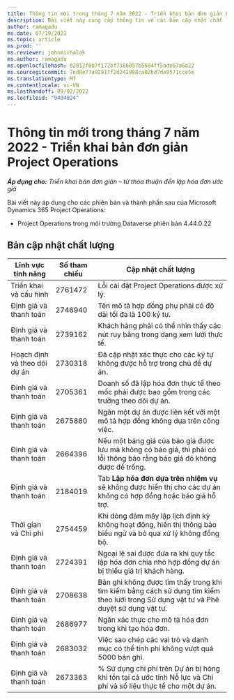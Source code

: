 ```yaml
---
title: Thông tin mới trong tháng 7 năm 2022 - Triển khai bản đơn giản Project Operations
description: Bài viết này cung cấp thông tin về các bản cập nhật chất lượng có trong lần triển khai bản đơn giản của Microsoft Dynamics 365 Project Operations phát hành vào tháng 7 năm 2022.
author: ramagadu
ms.date: 07/19/2022
ms.topic: article
ms.prod: ''
ms.reviewer: johnmichalak
ms.author: ramagadu
ms.openlocfilehash: 82812f0b7f172bf7386057b5684ff5ade67a6a22
ms.sourcegitcommit: 7ed8e77a92917f2d242988ca02bd7de9571cce5e
ms.translationtype: MT
ms.contentlocale: vi-VN
ms.lasthandoff: 09/02/2022
ms.locfileid: "9404024"
---
```

# <a name="whats-new-july-2022---project-operations-lite-deployment"></a>Thông tin mới trong tháng 7 năm 2022 - Triển khai bản đơn giản Project Operations

_**Áp dụng cho:** Triển khai bản đơn giản – từ thỏa thuận đến lập hóa đơn ước giá_

Bài viết này áp dụng cho các phiên bản và thành phần sau của Microsoft Dynamics 365 Project Operations:

- Project Operations trong môi trường Dataverse phiên bản 4.44.0.22

## <a name="quality-updates"></a>Bản cập nhật chất lượng

| Lĩnh vực tính năng | Số tham chiếu | Cập nhật chất lượng |
| --- | --- | --- |
| Triển khai và cấu hình | 2761472 | Lỗi cài đặt Project Operations được xử lý. |
| Định giá và thanh toán | 2746940 | Tên mô tả hợp đồng phụ phải có độ dài tối đa là 100 ký tự. |
| Định giá và thanh toán | 2739162 | Khách hàng phải có thể nhìn thấy các nút ruy băng trong dạng xem lưới thực tế. |
| Hoạch định và theo dõi dự án | 2730318 | Đã cập nhật xác thực cho các ký tự không được hỗ trợ trong chủ đề dự án. |
| Định giá và thanh toán | 2705361 | Doanh số đã lập hóa đơn thực tế theo mốc phải được bao gồm trong các trường theo dõi dự án. |
| Định giá và thanh toán | 2675880 | Ngăn một dự án được liên kết với một mô tả hợp đồng không dựa trên công việc. |
| Định giá và thanh toán | 2664396 | Nếu một bảng giá của báo giá được lưu mà không có báo giá, thì phải có lỗi thông báo rằng báo giá đó không được để trống. |
| Định giá và thanh toán | 2184019 | Tab **Lập hóa đơn dựa trên nhiệm vụ** sẽ không được hiển thị cho các dự án không có hợp đồng hoặc báo giá hỗ trợ. |
| Thời gian và Chi phí | 2754459 | Khi dòng đám mây lập lịch định kỳ không hoạt động, hiển thị thông báo biểu ngữ và bỏ qua xử lý không đồng bộ. |
| Định giá và thanh toán | 2724391 | Ngoại lệ sai được đưa ra khi quy tắc lập hóa đơn chia nhỏ hợp đồng dự án bị thiếu giá trị khách hàng. |
| Định giá và thanh toán | 2708638 | Bản ghi không được tìm thấy trong khi tìm kiếm bằng cách sử dụng tìm kiếm theo lưới trong Sử dụng vật tư và Phê duyệt sử dụng vật tư.|
| Định giá và thanh toán | 2686977 | Ngăn xác thực cho mô tả hóa đơn trong khi tạo hóa đơn. |
| Định giá và thanh toán | 2683032 | Việc sao chép các vai trò và danh mục có thể tính phí không vượt quá 5000 bản ghi.|
| Định giá và thanh toán | 2673363 | % Sử dụng chi phí trên Dự án bị hỏng khi tồn tại cả ước tính Nỗ lực và Chi phí và số liệu thực tế cho một dự án. |
